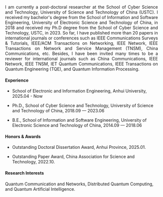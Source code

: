 
<p style="text-align:justify"> I am currently a post-doctoral researcher at the School of Cyber Science and Technology, University of Science and Technology of China (USTC). I received my bachelor's degree from the School of Information and Software Engineering, University of Electronic Science and Technology of China, in 2018 and received my Ph.D degree from the School of Cyber Science and Technology, USTC, in 2023. So far, I have published more than 20 papers in international journals or conferences such as IEEE Communications Surveys & Tutorials, IEEE/ACM Transactions on Networking, IEEE Network, IEEE Transactions on Network and Service Management (TNSM), China Communications, etc. Besides, I have been invited many times to be a reviewer for international journals such as China Communications, IEEE Network, IEEE TNSM, IET Quantum Communications, IEEE Transactions on Quantum Engineering (TQE), and Quantum Information Processing. </p>

#### Experience
- School of Electronic and Information Engineering, Anhui University, 2025.04 - Now 

- Ph.D., School of Cyber Science and Technology, University of Science and Technology of China, 2018.09 — 2023.06

- B.E., School of Information and Software Engineering, University of Electronic Science and Technology of China, 2014.09 — 2018.06

#### Honors & Awards
- Outstanding Doctoral Dissertation Award, Anhui Province, 2025.01.

- Outstanding Paper Award, China Association for Science and Technology, 2022.10.

#### Research Interests
Quantum Communication and Networks, Distributed Quantum Computing, and Quantum Artificial Intelligence.

